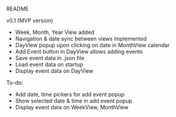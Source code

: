 README

v0.1 (MVP version)
- Week, Month, Year View added
- Navigation & date sync between views implemented
- DayView popup upon clicking on date in MonthView calendar
- Add Event button in DayView allows adding events
- Save event data in .json file
- Load event data on startup
- Display event data on DayView

To-do:
- Add date, time pickers for add event popup
- Show selected date & time in add event popup
- Display event data on WeekView, MonthView